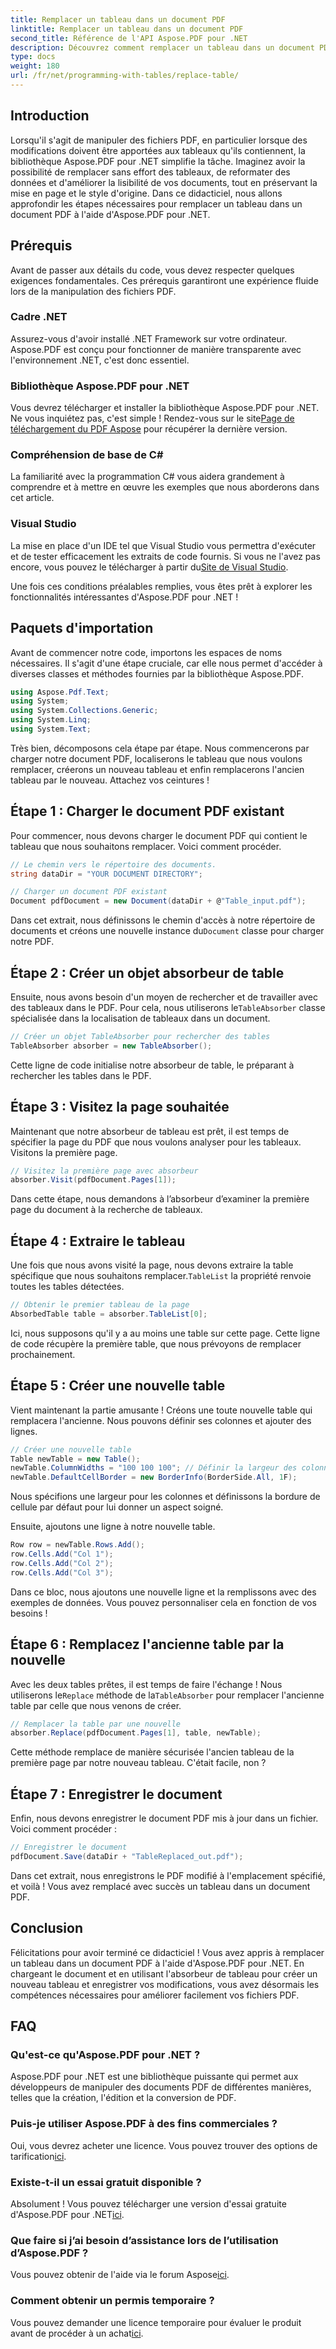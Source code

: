 ```yaml
---
title: Remplacer un tableau dans un document PDF
linktitle: Remplacer un tableau dans un document PDF
second_title: Référence de l'API Aspose.PDF pour .NET
description: Découvrez comment remplacer un tableau dans un document PDF à l'aide d'Aspose.PDF pour .NET. Guide étape par étape, conseils et astuces inclus.
type: docs
weight: 180
url: /fr/net/programming-with-tables/replace-table/
---
```

## Introduction

Lorsqu'il s'agit de manipuler des fichiers PDF, en particulier lorsque des modifications doivent être apportées aux tableaux qu'ils contiennent, la bibliothèque Aspose.PDF pour .NET simplifie la tâche. Imaginez avoir la possibilité de remplacer sans effort des tableaux, de reformater des données et d'améliorer la lisibilité de vos documents, tout en préservant la mise en page et le style d'origine. Dans ce didacticiel, nous allons approfondir les étapes nécessaires pour remplacer un tableau dans un document PDF à l'aide d'Aspose.PDF pour .NET.

## Prérequis

Avant de passer aux détails du code, vous devez respecter quelques exigences fondamentales. Ces prérequis garantiront une expérience fluide lors de la manipulation des fichiers PDF.

### Cadre .NET
Assurez-vous d'avoir installé .NET Framework sur votre ordinateur. Aspose.PDF est conçu pour fonctionner de manière transparente avec l'environnement .NET, c'est donc essentiel.

### Bibliothèque Aspose.PDF pour .NET
 Vous devrez télécharger et installer la bibliothèque Aspose.PDF pour .NET. Ne vous inquiétez pas, c'est simple ! Rendez-vous sur le site[Page de téléchargement du PDF Aspose](https://releases.aspose.com/pdf/net/) pour récupérer la dernière version.

### Compréhension de base de C#
La familiarité avec la programmation C# vous aidera grandement à comprendre et à mettre en œuvre les exemples que nous aborderons dans cet article.

### Visual Studio
 La mise en place d'un IDE tel que Visual Studio vous permettra d'exécuter et de tester efficacement les extraits de code fournis. Si vous ne l'avez pas encore, vous pouvez le télécharger à partir du[Site de Visual Studio](https://visualstudio.microsoft.com/downloads/).

Une fois ces conditions préalables remplies, vous êtes prêt à explorer les fonctionnalités intéressantes d'Aspose.PDF pour .NET !

## Paquets d'importation

Avant de commencer notre code, importons les espaces de noms nécessaires. Il s'agit d'une étape cruciale, car elle nous permet d'accéder à diverses classes et méthodes fournies par la bibliothèque Aspose.PDF.

```csharp
using Aspose.Pdf.Text;
using System;
using System.Collections.Generic;
using System.Linq;
using System.Text;
```

Très bien, décomposons cela étape par étape. Nous commencerons par charger notre document PDF, localiserons le tableau que nous voulons remplacer, créerons un nouveau tableau et enfin remplacerons l'ancien tableau par le nouveau. Attachez vos ceintures !

## Étape 1 : Charger le document PDF existant

Pour commencer, nous devons charger le document PDF qui contient le tableau que nous souhaitons remplacer. Voici comment procéder.

```csharp
// Le chemin vers le répertoire des documents.
string dataDir = "YOUR DOCUMENT DIRECTORY";

// Charger un document PDF existant
Document pdfDocument = new Document(dataDir + @"Table_input.pdf");
```

Dans cet extrait, nous définissons le chemin d'accès à notre répertoire de documents et créons une nouvelle instance du`Document` classe pour charger notre PDF.

## Étape 2 : Créer un objet absorbeur de table

 Ensuite, nous avons besoin d'un moyen de rechercher et de travailler avec des tableaux dans le PDF. Pour cela, nous utiliserons le`TableAbsorber` classe spécialisée dans la localisation de tableaux dans un document.

```csharp
// Créer un objet TableAbsorber pour rechercher des tables
TableAbsorber absorber = new TableAbsorber();
```

Cette ligne de code initialise notre absorbeur de table, le préparant à rechercher les tables dans le PDF.

## Étape 3 : Visitez la page souhaitée

Maintenant que notre absorbeur de tableau est prêt, il est temps de spécifier la page du PDF que nous voulons analyser pour les tableaux. Visitons la première page.

```csharp
// Visitez la première page avec absorbeur
absorber.Visit(pdfDocument.Pages[1]);
```

Dans cette étape, nous demandons à l’absorbeur d’examiner la première page du document à la recherche de tableaux.

## Étape 4 : Extraire le tableau

 Une fois que nous avons visité la page, nous devons extraire la table spécifique que nous souhaitons remplacer.`TableList` la propriété renvoie toutes les tables détectées.

```csharp
// Obtenir le premier tableau de la page
AbsorbedTable table = absorber.TableList[0];
```

Ici, nous supposons qu'il y a au moins une table sur cette page. Cette ligne de code récupère la première table, que nous prévoyons de remplacer prochainement.

## Étape 5 : Créer une nouvelle table

Vient maintenant la partie amusante ! Créons une toute nouvelle table qui remplacera l'ancienne. Nous pouvons définir ses colonnes et ajouter des lignes.

```csharp
// Créer une nouvelle table
Table newTable = new Table();
newTable.ColumnWidths = "100 100 100"; // Définir la largeur des colonnes
newTable.DefaultCellBorder = new BorderInfo(BorderSide.All, 1F);
```

Nous spécifions une largeur pour les colonnes et définissons la bordure de cellule par défaut pour lui donner un aspect soigné.

Ensuite, ajoutons une ligne à notre nouvelle table.

```csharp
Row row = newTable.Rows.Add();
row.Cells.Add("Col 1");
row.Cells.Add("Col 2");
row.Cells.Add("Col 3");
```

Dans ce bloc, nous ajoutons une nouvelle ligne et la remplissons avec des exemples de données. Vous pouvez personnaliser cela en fonction de vos besoins !

## Étape 6 : Remplacez l'ancienne table par la nouvelle

 Avec les deux tables prêtes, il est temps de faire l'échange ! Nous utiliserons le`Replace` méthode de la`TableAbsorber` pour remplacer l'ancienne table par celle que nous venons de créer.

```csharp
// Remplacer la table par une nouvelle
absorber.Replace(pdfDocument.Pages[1], table, newTable);
```

Cette méthode remplace de manière sécurisée l'ancien tableau de la première page par notre nouveau tableau. C'était facile, non ?

## Étape 7 : Enregistrer le document

Enfin, nous devons enregistrer le document PDF mis à jour dans un fichier. Voici comment procéder :

```csharp
// Enregistrer le document
pdfDocument.Save(dataDir + "TableReplaced_out.pdf");
```

Dans cet extrait, nous enregistrons le PDF modifié à l'emplacement spécifié, et voilà ! Vous avez remplacé avec succès un tableau dans un document PDF.

## Conclusion

Félicitations pour avoir terminé ce didacticiel ! Vous avez appris à remplacer un tableau dans un document PDF à l'aide d'Aspose.PDF pour .NET. En chargeant le document et en utilisant l'absorbeur de tableau pour créer un nouveau tableau et enregistrer vos modifications, vous avez désormais les compétences nécessaires pour améliorer facilement vos fichiers PDF.

## FAQ

### Qu'est-ce qu'Aspose.PDF pour .NET ?  
Aspose.PDF pour .NET est une bibliothèque puissante qui permet aux développeurs de manipuler des documents PDF de différentes manières, telles que la création, l'édition et la conversion de PDF.

### Puis-je utiliser Aspose.PDF à des fins commerciales ?  
 Oui, vous devrez acheter une licence. Vous pouvez trouver des options de tarification[ici](https://purchase.aspose.com/buy).

### Existe-t-il un essai gratuit disponible ?  
 Absolument ! Vous pouvez télécharger une version d'essai gratuite d'Aspose.PDF pour .NET[ici](https://releases.aspose.com/).

### Que faire si j’ai besoin d’assistance lors de l’utilisation d’Aspose.PDF ?  
 Vous pouvez obtenir de l'aide via le forum Aspose[ici](https://forum.aspose.com/c/pdf/10).

### Comment obtenir un permis temporaire ?  
 Vous pouvez demander une licence temporaire pour évaluer le produit avant de procéder à un achat[ici](https://purchase.aspose.com/temporary-license/).